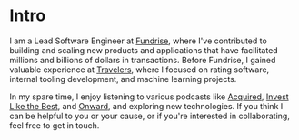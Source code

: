 # Intro

I am a Lead Software Engineer at [Fundrise](https://fundrise.com), where I've contributed to building and scaling new products and applications that have facilitated millions and billions of dollars in transactions. Before Fundrise, I gained valuable experience at [Travelers](https://travelers.com), where I focused on rating software, internal tooling development, and machine learning projects.

In my spare time, I enjoy listening to various podcasts like [Acquired](https://www.acquired.fm), [Invest Like the Best](https://joincolossus.com/series/invest-like-the-best/), and [Onward](https://fundrise.com/investor-update/695/view), and exploring new technologies. If you think I can be helpful to you or your cause, or if you're interested in collaborating, feel free to get in touch.
